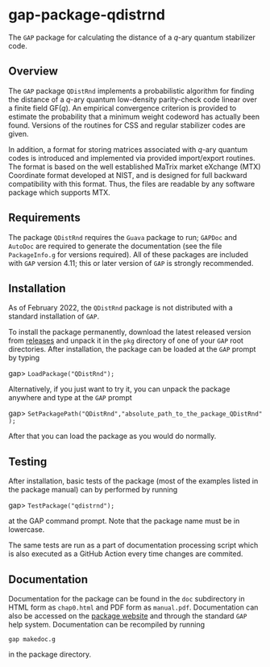 # gap-package-qdistrnd
The `GAP` package for calculating the distance of a $q$-ary quantum
stabilizer code.

## Overview
The `GAP` package `QDistRnd` implements a probabilistic algorithm for
finding the distance of a $q$-ary quantum low-density parity-check
code linear over a finite field GF($q$).  An empirical convergence
criterion is provided to estimate the probability that a minimum
weight codeword has actually been found.  Versions of the routines for
CSS and regular stabilizer codes are given.

In addition, a format for storing matrices associated with $q$-ary
quantum codes is introduced and implemented via provided import/export
routines.  The format is based on the well established MaTrix market
eXchange (MTX) Coordinate format developed at NIST, and is designed
for full backward compatibility with this format.  Thus, the files are
readable by any software package which supports MTX.

## Requirements 
The package `QDistRnd` requires the `Guava` package to run; `GAPDoc`
and `AutoDoc` are required to generate the documentation (see the file
`PackageInfo.g` for versions required).  All of these packages are
included with `GAP` version 4.11; this or later version of `GAP` is
strongly recommended.

## Installation
As of February 2022, the `QDistRnd` package is not distributed with a
standard installation of `GAP`. 

To install the package permanently, download the latest released version from 
[releases](https://github.com/QEC-pages/QDistRnd/releases/) 
and unpack it in the `pkg` directory of one of your `GAP` root
directories.  After installation, the package can be loaded at the
`GAP` prompt by typing

gap> `LoadPackage("QDistRnd");`

Alternatively, if you just want to try it, you can unpack the package
anywhere and type at the `GAP` prompt 

gap> `SetPackagePath("QDistRnd","absolute_path_to_the_package_QDistRnd" );`

After that you can load the package as you would do normally.

## Testing

After installation, basic tests of the package (most of the examples
listed in the package manual) can by performed by running

gap> `TestPackage("qdistrnd");`

at the GAP command prompt.  Note that the package name must be in
lowercase. 


The same tests are run as a part of documentation processing script
which is also executed as a GitHub Action every time changes are
commited.

## Documentation
Documentation for the package can be found in the `doc` subdirectory in
HTML form as `chap0.html` and PDF form as `manual.pdf`. Documentation
can also be accessed on the [package
website](https://qec-pages.github.io/QDistRnd/) and through the
standard `GAP` help system. Documentation can be recompiled by running

`gap makedoc.g`

in the package directory.
